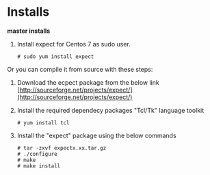  # Installs
**master installs**

 1. Install expect for Centos 7 as sudo user.
 
     
		# sudo yum install expect

     

Or you can compile it from source with these steps:
1) Download the ecpect package from the below link
	[http://sourceforge.net/projects/expect/](http://sourceforge.net/projects/expect/)
2) Install the required dependecy packages "Tcl/Tk" language toolkit


       # yum install tcl

3) Install the "expect" package using the below commands
  

       # tar -zxvf expectx.xx.tar.gz
       # ./configure
       # make
       # make install


<!--stackedit_data:
eyJoaXN0b3J5IjpbLTMyNDc3ODI1MV19
-->